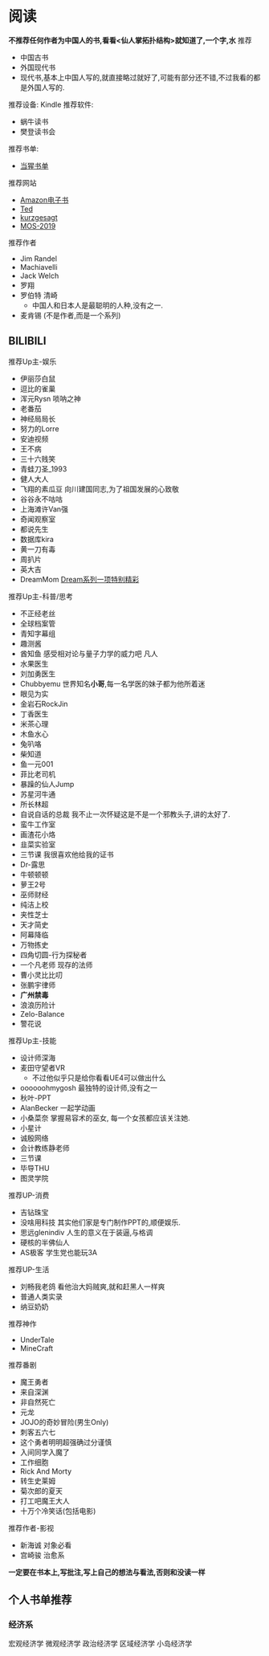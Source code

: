 # 阅读

**不推荐任何作者为中国人的书,看看<仙人掌拓扑结构>就知道了,一个字,水**
推荐
- 中国古书
- 外国现代书
- 现代书,基本上中国人写的,就直接略过就好了,可能有部分还不错,不过我看的都是外国人写的.

推荐设备: Kindle
推荐软件: 
- 蜗牛读书
- 樊登读书会

推荐书单: 
- [当猩书单](https://mp.weixin.qq.com/s/acbAwNrPP2UJ7nVLSNuTwQ)

推荐网站
- [Amazon电子书](https://www.amazon.cn/b?node=116169071)
- [Ted](https://www.ted.com/)
- [kurzgesagt](https://kurzgesagt.org/)
- [MOS-2019](https://docs.microsoft.com/zh-cn/learn/certifications/microsoft-office-specialist-associate-2019/)

推荐作者
- Jim Randel
- Machiavelli
- Jack Welch
- 罗翔
- 罗伯特 清崎
    - 中国人和日本人是最聪明的人种,没有之一.
- 麦肯锡 (不是作者,而是一个系列)

## BILIBILI

推荐Up主-娱乐
- 伊丽莎白鼠 
- 逗比的雀巢 
- 浑元Rysn 唢呐之神
- 老番茄
- 神经局局长 
- 努力的Lorre
- 安迪视频
- 王不病
- 三十六贱笑
- 青蛙刀圣_1993
- 健人大人
- 飞翔的素瓜豆 向川建国同志,为了祖国发展的心致敬
- 谷谷永不咕咕
- 上海滩许Van强
- 奇闻观察室
- 都说先生
- 数据库kira
- 黄一刀有毒
- 周扒片
- 英大吉
- DreamMom [Dream系列一项特别精彩](https://www.bilibili.com/video/BV1Av411E7nF)


推荐Up主-科普/思考
- 不正经老丝
- 全球档案管
- 青知字幕组
- 趣测酱
- 酋知鱼 感受相对论与量子力学的威力吧 凡人
- 水果医生
- 刘加勇医生
- Chubbyemu 世界知名**小哥**,每一名学医的妹子都为他所着迷
- 眼见为实
- 金岩石RockJin
- 丁香医生
- 米茶心理
- 木鱼水心
- 兔叭咯
- 柴知道
- 鱼一元001
- 菲比老司机
- 暴躁的仙人Jump
- 苏星河牛通
- 所长林超
- 自说自话的总裁 我不止一次怀疑这是不是一个邪教头子,讲的太好了.
- 蛮牛工作室
- 画渣花小烙
- 韭菜实验室
- 三节课 我很喜欢他给我的证书
- Dr-露思
- 牛顿顿顿
- 萝王2号
- 巫师财经
- 纯洁上校
- 夹性芝士
- 天才简史
- 阿幕降临
- 万物拣史
- 四角切圆-行为探秘者
- 一个凡老师 现存的法师
- 曹小灵比比叨
- 张鹏宇律师
- **广州禁毒**
- 浪浪历险计
- Zelo-Balance 
- 警花说

推荐Up主-技能
- 设计师深海
- 麦田守望者VR
    - 不过他似乎只是给你看看UE4可以做出什么
- oooooohmygosh 最独特的设计师,没有之一
- 秋叶-PPT
- AlanBecker 一起学动画
- 小桑菜奈 掌握易容术的巫女, 每一个女孩都应该关注她.
- 小星计
- 诚殷网络
- 会计教练静老师
- 三节课
- 毕导THU
- 图灵学院

推荐UP-消费
- 吉钻珠宝
- 没啥用科技 其实他们家是专门制作PPT的,顺便娱乐.
- 思远glenindiv 人生的意义在于装逼,与格调
- 硬核的半佛仙人
- AS极客 学生党也能玩3A


推荐UP-生活
- 刘畅我老鸽 看他治大妈贼爽,就和赶黑人一样爽
- 普通人类实录
- 纳豆奶奶 

推荐神作
- UnderTale
- MineCraft

推荐番剧
- 魔王勇者
- 来自深渊
- 非自然死亡
- 元龙
- JOJO的奇妙冒险(男生Only)
- 刺客五六七
- 这个勇者明明超强确过分谨慎
- 入间同学入魔了
- 工作细胞
- Rick And Morty
- 转生史莱姆
- 菊次郎的夏天
- 打工吧魔王大人
- 十万个冷笑话(包括电影)

推荐作者-影视
- 新海诚 对象必看
- 宫崎骏 治愈系

**一定要在书本上,写批注,写上自己的想法与看法,否则和没读一样**

## 个人书单推荐

### 经济系
宏观经济学
微观经济学
政治经济学
区域经济学
小岛经济学